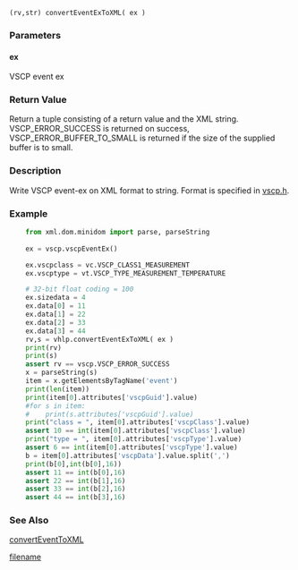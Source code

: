 

```clike
(rv,str) convertEventExToXML( ex )
```

### Parameters

#### ex
VSCP event ex

### Return Value
Return a tuple consisting of a return value and the XML string. VSCP_ERROR_SUCCESS is returned on success, VSCP_ERROR_BUFFER_TO_SMALL is returned if the size of the supplied buffer is to small. 

### Description
Write VSCP event-ex on XML format to string. Format is specified in [vscp.h](https://github.com/grodansparadis/vscp/blob/master/src/vscp/common/vscp.h). 

### Example

```python
    from xml.dom.minidom import parse, parseString
    
    ex = vscp.vscpEventEx()

    ex.vscpclass = vc.VSCP_CLASS1_MEASUREMENT
    ex.vscptype = vt.VSCP_TYPE_MEASUREMENT_TEMPERATURE

    # 32-bit float coding = 100
    ex.sizedata = 4
    ex.data[0] = 11
    ex.data[1] = 22
    ex.data[2] = 33
    ex.data[3] = 44
    rv,s = vhlp.convertEventExToXML( ex )
    print(rv)
    print(s)
    assert rv == vscp.VSCP_ERROR_SUCCESS
    x = parseString(s)
    item = x.getElementsByTagName('event')
    print(len(item))
    print(item[0].attributes['vscpGuid'].value)
    #for s in item:
    #    print(s.attributes['vscpGuid'].value)
    print("class = ", item[0].attributes['vscpClass'].value)
    assert 10 == int(item[0].attributes['vscpClass'].value)
    print("type = ", item[0].attributes['vscpType'].value)
    assert 6 == int(item[0].attributes['vscpType'].value)
    b = item[0].attributes['vscpData'].value.split(',')
    print(b[0],int(b[0],16))
    assert 11 == int(b[0],16)
    assert 22 == int(b[1],16)
    assert 33 == int(b[2],16)
    assert 44 == int(b[3],16)
```

### See Also
[convertEventToXML](converteventtoxml.md)



[filename](./bottom_copyright.md ':include')